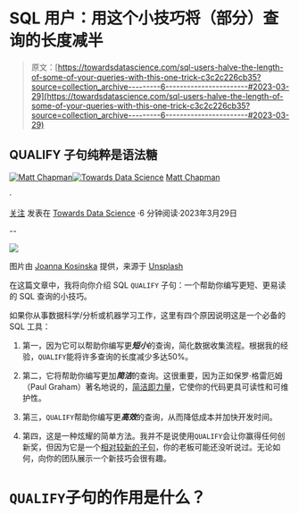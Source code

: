 # SQL 用户：用这个小技巧将（部分）查询的长度减半

> 原文：[https://towardsdatascience.com/sql-users-halve-the-length-of-some-of-your-queries-with-this-one-trick-c3c2c226cb35?source=collection_archive---------6-----------------------#2023-03-29](https://towardsdatascience.com/sql-users-halve-the-length-of-some-of-your-queries-with-this-one-trick-c3c2c226cb35?source=collection_archive---------6-----------------------#2023-03-29)

## QUALIFY 子句纯粹是语法糖

[](https://medium.com/@mattchapmanmsc?source=post_page-----c3c2c226cb35--------------------------------)[![Matt Chapman](../Images/7511deb8d9ed408ece21031f6614c532.png)](https://medium.com/@mattchapmanmsc?source=post_page-----c3c2c226cb35--------------------------------)[](https://towardsdatascience.com/?source=post_page-----c3c2c226cb35--------------------------------)[![Towards Data Science](../Images/a6ff2676ffcc0c7aad8aaf1d79379785.png)](https://towardsdatascience.com/?source=post_page-----c3c2c226cb35--------------------------------) [Matt Chapman](https://medium.com/@mattchapmanmsc?source=post_page-----c3c2c226cb35--------------------------------)

·

[关注](https://medium.com/m/signin?actionUrl=https%3A%2F%2Fmedium.com%2F_%2Fsubscribe%2Fuser%2Fbf7d13fc53db&operation=register&redirect=https%3A%2F%2Ftowardsdatascience.com%2Fsql-users-halve-the-length-of-some-of-your-queries-with-this-one-trick-c3c2c226cb35&user=Matt+Chapman&userId=bf7d13fc53db&source=post_page-bf7d13fc53db----c3c2c226cb35---------------------post_header-----------) 发表在 [Towards Data Science](https://towardsdatascience.com/?source=post_page-----c3c2c226cb35--------------------------------) ·6 分钟阅读·2023年3月29日[](https://medium.com/m/signin?actionUrl=https%3A%2F%2Fmedium.com%2F_%2Fvote%2Ftowards-data-science%2Fc3c2c226cb35&operation=register&redirect=https%3A%2F%2Ftowardsdatascience.com%2Fsql-users-halve-the-length-of-some-of-your-queries-with-this-one-trick-c3c2c226cb35&user=Matt+Chapman&userId=bf7d13fc53db&source=-----c3c2c226cb35---------------------clap_footer-----------)

--

[](https://medium.com/m/signin?actionUrl=https%3A%2F%2Fmedium.com%2F_%2Fbookmark%2Fp%2Fc3c2c226cb35&operation=register&redirect=https%3A%2F%2Ftowardsdatascience.com%2Fsql-users-halve-the-length-of-some-of-your-queries-with-this-one-trick-c3c2c226cb35&source=-----c3c2c226cb35---------------------bookmark_footer-----------)![](../Images/7e7f9a7323462a08f37dd7ce8eb87c2c.png)

图片由 [Joanna Kosinska](https://unsplash.com/@joannakosinska) 提供，来源于 [Unsplash](https://unsplash.com/photos/-ayOfwsd9mY)

在这篇文章中，我将向你介绍 SQL `QUALIFY` 子句：一个帮助你编写更短、更易读的 SQL 查询的小技巧。

如果你从事数据科学/分析或机器学习工作，这里有四个原因说明这是一个必备的 SQL 工具：

1.  第一，因为它可以帮助你编写更***短小***的查询，简化数据收集流程。根据我的经验，`QUALIFY`能将许多查询的长度减少多达50%。

1.  第二，它将帮助你编写更加***简洁***的查询。这很重要，因为正如保罗·格雷厄姆（Paul Graham）著名地说的，[简洁即力量](http://www.paulgraham.com/power.html)，它使你的代码更具可读性和可维护性。

1.  第三，`QUALIFY`帮助你编写更***高效***的查询，从而降低成本并加快开发时间。

1.  第四，这是一种炫耀的简单方法。我并不是说使用`QUALIFY`会让你赢得任何创新奖，但因为它是一个[相对较新的子句](https://modern-sql.com/caniuse/qualify)，你的老板可能还没听说过。无论如何，向你的团队展示一个新技巧会很有趣。

# `QUALIFY`子句的作用是什么？
